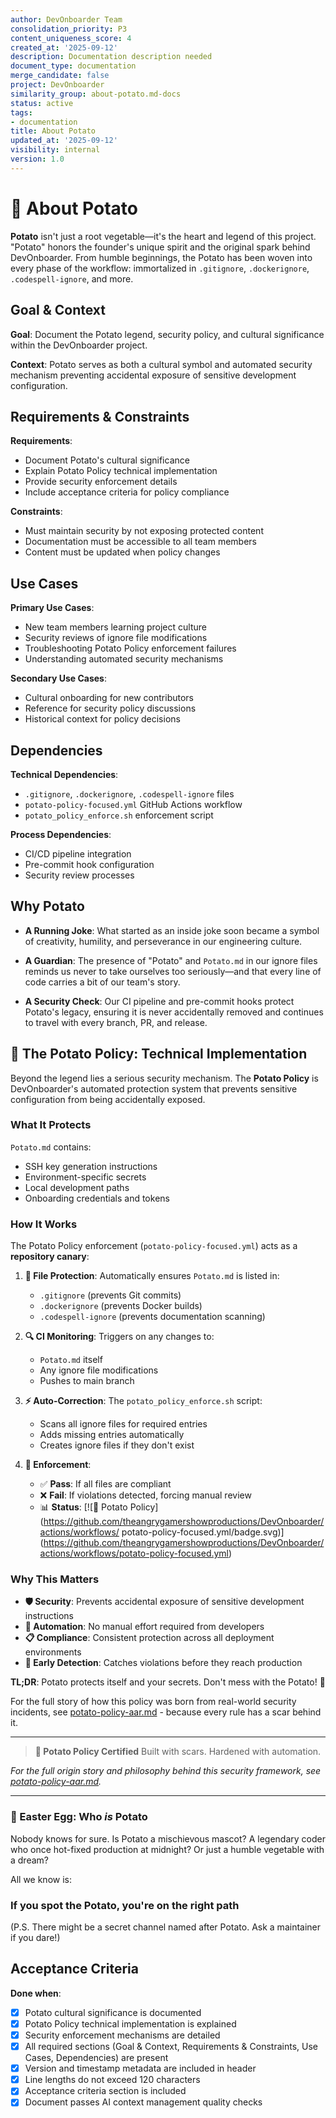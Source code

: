```yaml
---
author: DevOnboarder Team
consolidation_priority: P3
content_uniqueness_score: 4
created_at: '2025-09-12'
description: Documentation description needed
document_type: documentation
merge_candidate: false
project: DevOnboarder
similarity_group: about-potato.md-docs
status: active
tags:
- documentation
title: About Potato
updated_at: '2025-09-12'
visibility: internal
version: 1.0
---
```


# 🥔 About Potato

**Potato** isn't just a root vegetable—it's the heart and legend of this
project. "Potato" honors the founder's unique spirit and the original spark
behind DevOnboarder. From humble beginnings, the Potato has been woven into
every phase of the workflow: immortalized in `.gitignore`, `.dockerignore`,
`.codespell-ignore`, and more.

## Goal & Context

**Goal**: Document the Potato legend, security policy, and cultural significance
within the DevOnboarder project.

**Context**: Potato serves as both a cultural symbol and automated security
mechanism preventing accidental exposure of sensitive development configuration.

## Requirements & Constraints

**Requirements**:
- Document Potato's cultural significance
- Explain Potato Policy technical implementation
- Provide security enforcement details
- Include acceptance criteria for policy compliance

**Constraints**:
- Must maintain security by not exposing protected content
- Documentation must be accessible to all team members
- Content must be updated when policy changes

## Use Cases

**Primary Use Cases**:
- New team members learning project culture
- Security reviews of ignore file modifications
- Troubleshooting Potato Policy enforcement failures
- Understanding automated security mechanisms

**Secondary Use Cases**:
- Cultural onboarding for new contributors
- Reference for security policy discussions
- Historical context for policy decisions

## Dependencies

**Technical Dependencies**:
- `.gitignore`, `.dockerignore`, `.codespell-ignore` files
- `potato-policy-focused.yml` GitHub Actions workflow
- `potato_policy_enforce.sh` enforcement script

**Process Dependencies**:
- CI/CD pipeline integration
- Pre-commit hook configuration
- Security review processes

## Why Potato

- **A Running Joke**: What started as an inside joke soon became a symbol of
  creativity, humility, and perseverance in our engineering culture.

- **A Guardian**: The presence of "Potato" and `Potato.md` in our ignore files
  reminds us never to take ourselves too seriously—and that every line of code
  carries a bit of our team's story.

- **A Security Check**: Our CI pipeline and pre-commit hooks protect Potato's
  legacy, ensuring it is never accidentally removed and continues to travel
  with every branch, PR, and release.

## 🔐 The Potato Policy: Technical Implementation

Beyond the legend lies a serious security mechanism. The **Potato Policy** is
DevOnboarder's automated protection system that prevents sensitive configuration
from being accidentally exposed.

### What It Protects

`Potato.md` contains:
- SSH key generation instructions
- Environment-specific secrets
- Local development paths
- Onboarding credentials and tokens

### How It Works

The Potato Policy enforcement (`potato-policy-focused.yml`) acts as a
**repository canary**:

1. **📁 File Protection**: Automatically ensures `Potato.md` is listed in:
   - `.gitignore` (prevents Git commits)
   - `.dockerignore` (prevents Docker builds)
   - `.codespell-ignore` (prevents documentation scanning)

2. **🔍 CI Monitoring**: Triggers on any changes to:
   - `Potato.md` itself
   - Any ignore file modifications
   - Pushes to main branch

3. **⚡ Auto-Correction**: The `potato_policy_enforce.sh` script:
   - Scans all ignore files for required entries
   - Adds missing entries automatically
   - Creates ignore files if they don't exist

4. **🚨 Enforcement**:
   - ✅ **Pass**: If all files are compliant
   - ❌ **Fail**: If violations detected, forcing manual review
   - 📊 **Status**: [![🥔 Potato Policy]
     (https://github.com/theangrygamershowproductions/DevOnboarder/actions/workflows/
     potato-policy-focused.yml/badge.svg)]
     (https://github.com/theangrygamershowproductions/DevOnboarder/actions/workflows/potato-policy-focused.yml)

### Why This Matters

- **🛡️ Security**: Prevents accidental exposure of sensitive development
  instructions
- **🔄 Automation**: No manual effort required from developers
- **📋 Compliance**: Consistent protection across all deployment environments
- **🚨 Early Detection**: Catches violations before they reach production

**TL;DR**: Potato protects itself and your secrets. Don't mess with the Potato! 🥔

For the full story of how this policy was born from real-world security incidents,
see [potato-policy-aar.md](potato-policy-aar.md) - because every rule has a scar
behind it.

---

> **🥔 Potato Policy Certified**
> Built with scars. Hardened with automation.

_For the full origin story and philosophy behind this security framework, see
[potato-policy-aar.md](potato-policy-aar.md)._

---

### 🥚 Easter Egg: Who _is_ Potato

Nobody knows for sure.
Is Potato a mischievous mascot?
A legendary coder who once hot-fixed production at midnight?
Or just a humble vegetable with a dream?

All we know is:

### If you spot the Potato, you're on the right path

(P.S. There might be a secret channel named after Potato. Ask a maintainer if
you dare!)

## Acceptance Criteria

**Done when**:
- [x] Potato cultural significance is documented
- [x] Potato Policy technical implementation is explained
- [x] Security enforcement mechanisms are detailed
- [x] All required sections (Goal & Context, Requirements & Constraints, Use Cases, Dependencies) are present
- [x] Version and timestamp metadata are included in header
- [x] Line lengths do not exceed 120 characters
- [x] Acceptance criteria section is included
- [x] Document passes AI context management quality checks
